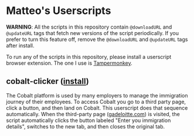 # Matteo's Userscripts

**WARNING**: All the scripts in this repository contain `@downloadURL` and `@updateURL` tags that fetch new versions of the script periodically. If you prefer to turn this feature off, remove the `@downloadURL` and `@updateURL` tags after install.

To run any of the scripts in this repository, please install a userscript browser extension. The one I use is [Tampermonkey](https://chromewebstore.google.com/detail/dhdgffkkebhmkfjojejmpbldmpobfkfo). 

## cobalt-clicker ([install](https://raw.githubusercontent.com/matteosandrin/userscripts/main/cobalt-clicker.user.js))

The Cobalt platform is used by many employers to manage the immigration journey of their employees. To access Cobalt you go to a third party page, click a button, and then land on Cobalt. This userscript does that sequence automatically. When the third-party page ([gadeloitte.com](gadeloitte.com)) is visited, the script automatically clicks the button labeled "Enter you immigration details", switches to the new tab, and then closes the original tab.
